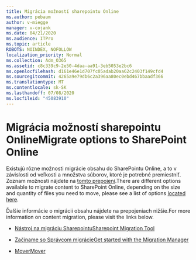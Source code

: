 ```yaml
---
title: Migrácia možností sharepointu Online
ms.author: pebaum
author: v-miegge
manager: v-cojank
ms.date: 04/21/2020
ms.audience: ITPro
ms.topic: article
ROBOTS: NOINDEX, NOFOLLOW
localization_priority: Normal
ms.collection: Adm_O365
ms.assetid: c8c339c9-2e50-4daa-aa91-3eb5053e2bc6
ms.openlocfilehash: d161e46e1d707fc05adab20aa62c2403f149cfd4
ms.sourcegitcommit: 4265a9e79db6c2a396aa80ec0ebd467bbaadf366
ms.translationtype: MT
ms.contentlocale: sk-SK
ms.lasthandoff: 07/08/2020
ms.locfileid: "45083910"
---
```

# <a name="migrate-options-to-sharepoint-online"></a><span data-ttu-id="fd88e-102">Migrácia možností sharepointu Online</span><span class="sxs-lookup"><span data-stu-id="fd88e-102">Migrate options to SharePoint Online</span></span>

<span data-ttu-id="fd88e-103">Existujú rôzne možnosti migrácie obsahu do SharePointu Online, a to v závislosti od veľkosti a množstva súborov, ktoré je potrebné premiestniť. Zoznam možností nájdete na [tomto prepojení](https://docs.microsoft.com/sharepointmigration/migrate-to-sharepoint-online).</span><span class="sxs-lookup"><span data-stu-id="fd88e-103">There are different options available to migrate content to SharePoint Online, depending on the size and quantity of files you need to move, please see a list of options [located here](https://docs.microsoft.com/sharepointmigration/migrate-to-sharepoint-online).</span></span>

<span data-ttu-id="fd88e-104">Ďalšie informácie o migrácii obsahu nájdete na prepojeniach nižšie.</span><span class="sxs-lookup"><span data-stu-id="fd88e-104">For more information on content migration, please visit the links below.</span></span>

- [<span data-ttu-id="fd88e-105">Nástroj na migráciu Sharepointu</span><span class="sxs-lookup"><span data-stu-id="fd88e-105">Sharepoint Migration Tool</span></span>](https://docs.microsoft.com/sharepointmigration/introducing-the-sharepoint-migration-tool)

- [<span data-ttu-id="fd88e-106">Začíname so Správcom migrácie</span><span class="sxs-lookup"><span data-stu-id="fd88e-106">Get started with the Migration Manager</span></span>](https://docs.microsoft.com/sharepointmigration/mm-get-started)

- [<span data-ttu-id="fd88e-107">Mover</span><span class="sxs-lookup"><span data-stu-id="fd88e-107">Mover</span></span>](https://docs.microsoft.com/sharepointmigration/mover-plan-migration)
